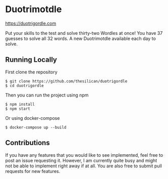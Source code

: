 # Duotrimotdle

https://duotrigordle.com

Put your skills to the test and solve thirty-two Wordles at once! You have 37 guesses to solve all 32 words. A new Duotrimotdle available each day to solve.

## Running Locally

First clone the repository

```
$ git clone https://github.com/thesilican/duotrigordle
$ cd duotrigordle
```

Then you can run the project using npm

```
$ npm install
$ npm start
```

Or using docker-compose

```
$ docker-compose up --build
```

## Contributions

If you have any features that you would like to see implemented, feel free to post an issue requesting it. However, I am currently quite busy and might not be able to implement right away if at all. You are also free to submit pull requests for new features.
